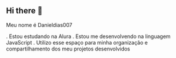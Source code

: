 ## Hi there 👋
Meu nome é Danieldias007

. Estou estudando na Alura
. Estou me desenvolvendo na linguagem JavaScript
. Utilizo esse espaço para minha organização e compartilhamento dos meu projetos desenvolvidos
<!--
**Danieldias007/Danieldias007** is a ✨ _special_ ✨ repository because its `README.md` (this file) appears on your GitHub profile.

Here are some ideas to get you started:

- 🔭 I’m currently working on ...
- 🌱 I’m currently learning ...
- 👯 I’m looking to collaborate on ...
- 🤔 I’m looking for help with ...
- 💬 Ask me about ...
- 📫 How to reach me: ...
- 😄 Pronouns: ...
- ⚡ Fun fact: ...
-->
